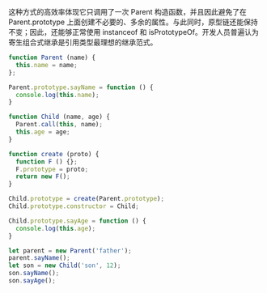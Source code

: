 这种方式的高效率体现它只调用了一次 Parent 构造函数，并且因此避免了在 Parent.prototype 上面创建不必要的、多余的属性。与此同时，原型链还能保持不变；因此，还能够正常使用 instanceof 和 isPrototypeOf。开发人员普遍认为寄生组合式继承是引用类型最理想的继承范式。

```js
function Parent (name) {
  this.name = name;
};

Parent.prototype.sayName = function () {
  console.log(this.name);
}

function Child (name, age) {
  Parent.call(this, name);
  this.age = age;
}

function create (proto) {
  function F () {};
  F.prototype = proto;
  return new F();
}

Child.prototype = create(Parent.prototype);
Child.prototype.constructor = Child;

Child.prototype.sayAge = function () {
  console.log(this.age);
}

let parent = new Parent('father');
parent.sayName();
let son = new Child('son', 12);
son.sayName();
son.sayAge();
```

